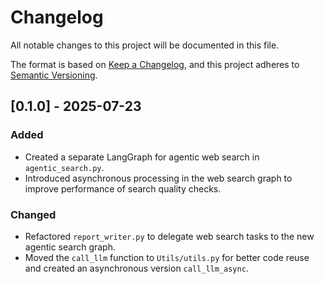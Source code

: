 # Changelog

All notable changes to this project will be documented in this file.

The format is based on [Keep a Changelog](https://keepachangelog.com/en/1.0.0/),
and this project adheres to [Semantic Versioning](https://semver.org/spec/v2.0.0.html).

## [0.1.0] - 2025-07-23

### Added
- Created a separate LangGraph for agentic web search in `agentic_search.py`.
- Introduced asynchronous processing in the web search graph to improve performance of search quality checks.

### Changed
- Refactored `report_writer.py` to delegate web search tasks to the new agentic search graph.
- Moved the `call_llm` function to `Utils/utils.py` for better code reuse and created an asynchronous version `call_llm_async`.